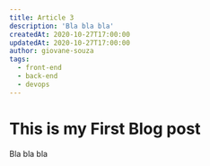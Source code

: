 ```yaml
---
title: Article 3
description: 'Bla bla bla'
createdAt: 2020-10-27T17:00:00
updatedAt: 2020-10-27T17:00:00
author: giovane-souza
tags:
  - front-end
  - back-end
  - devops
---
```

# This is my First Blog post

Bla bla bla
